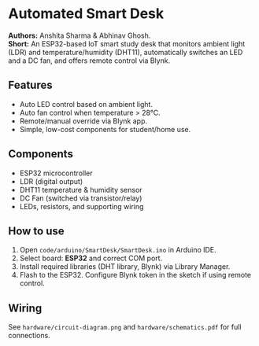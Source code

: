 # Automated Smart Desk

**Authors:** Anshita Sharma & Abhinav Ghosh.  
**Short:** An ESP32-based IoT smart study desk that monitors ambient light (LDR) and temperature/humidity (DHT11), automatically switches an LED and a DC fan, and offers remote control via Blynk.  

## Features
- Auto LED control based on ambient light.
- Auto fan control when temperature > 28°C.
- Remote/manual override via Blynk app.
- Simple, low-cost components for student/home use.

## Components
- ESP32 microcontroller  
- LDR (digital output)  
- DHT11 temperature & humidity sensor  
- DC Fan (switched via transistor/relay)  
- LEDs, resistors, and supporting wiring


## How to use
1. Open `code/arduino/SmartDesk/SmartDesk.ino` in Arduino IDE.  
2. Select board: **ESP32** and correct COM port.  
3. Install required libraries (DHT library, Blynk) via Library Manager.  
4. Flash to the ESP32. Configure Blynk token in the sketch if using remote control.

## Wiring
See `hardware/circuit-diagram.png` and `hardware/schematics.pdf` for full connections.





